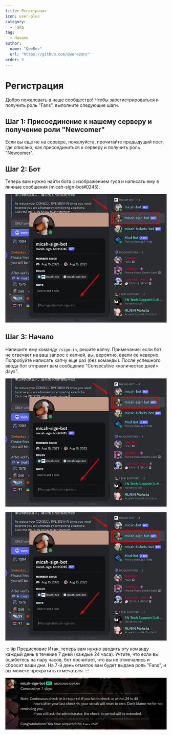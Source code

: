```yaml
---
title: Регистрация
icon: user-plus
category:
  - Гайд
tag:
  - Начало
author: 
  name: "QweRez"
  url: "https://github.com/qwerezon/"
order: 3
---
```


# Регистрация

Добро пожаловать в наше сообщество! Чтобы зарегистрироваться и получить роль "Fans", выполните следующие шаги.

## Шаг 1: Присоединение к нашему серверу и получение роли "Newcomer"

Если вы еще не на сервере, пожалуйста, прочитайте предыдущий пост, где описано, как присоединиться к серверу и получить роль "Newcomer".

## Шаг 2: Бот

Теперь вам нужно найти бота с изображением гуся и написать ему в личные сообщения (micah-sign-bot#0245).

![Sign-in](/assets/images/docs/202312/signin1.png)

## Шаг 3: Начало

Напишите ему команду `/sign-in`, решите капчу. Примечание: если бот не отвечает на ваш запрос с капчей, вы, вероятно, ввели ее неверно. Попробуйте написать капчу еще раз (без команды). После успешного ввода бот отправит вам сообщение "Consecutive <количество дней> days".

![Sign-in](/assets/images/docs/202312/signin1.png)

![Sign-in](/assets/images/docs/202312/signin1.png)

::: tip Предисловие
Итак, теперь вам нужно вводить эту команду каждый день в течение 7 дней (каждые 24 часа). Учтите, что если вы ошибетесь на пару часов, бот посчитает, что вы не отмечались и сбросит ваши дни. На 7-й день отметок вам будет выдана роль "Fans", и вы можете прекратить отмечаться.
:::

![Sign-in](/assets/images/docs/202312/signin4.png)